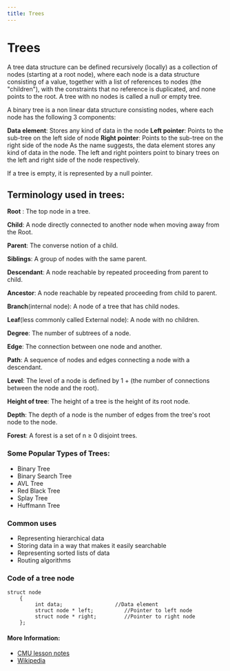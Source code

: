 ```yaml
---
title: Trees
---
```

# Trees

A tree data structure can be defined recursively (locally) as a collection of nodes (starting at a root node), where each node is a data structure consisting of a value, together with a list of references to nodes (the "children"), with the constraints that no reference is duplicated, and none points to the root. A tree with no nodes is called a null or empty tree.

A binary tree is a non linear data structure consisting nodes, where each node has the following 3 components:

**Data element**: Stores any kind of data in the node
**Left pointer**: Points to the sub-tree on the left side of node
**Right pointer**: Points to the sub-tree on the right side of the node
As the name suggests, the data element stores any kind of data in the node.
The left and right pointers point to binary trees on the left and right side of the node respectively.

If a tree is empty, it is represented by a null pointer.

## Terminology used in trees:

**Root** :
The top node in a tree.

**Child**:
A node directly connected to another node when moving away from the Root.

**Parent**:
The converse notion of a child.

**Siblings**:
A group of nodes with the same parent.

**Descendant**:
A node reachable by repeated proceeding from parent to child.

**Ancestor**:
A node reachable by repeated proceeding from child to parent.

**Branch**(internal node):
A node of a tree that has child nodes.

**Leaf**(less commonly called External node):
A node with no children.

**Degree**:
The number of subtrees of a node.

**Edge**:
The connection between one node and another.

**Path**:
A sequence of nodes and edges connecting a node with a descendant.

**Level**:
The level of a node is defined by 1 + (the number of connections between the node and the root). 

**Height of tree**:
The height of a tree is the height of its root node.

**Depth**:
The depth of a node is the number of edges from the tree's root node to the node.

**Forest**:
A forest is a set of n ≥ 0 disjoint trees. 

### Some Popular Types of Trees:

* Binary Tree
* Binary Search Tree
* AVL Tree
* Red Black Tree
* Splay Tree
* Huffmann Tree

### Common uses

* Representing hierarchical data
* Storing data in a way that makes it easily searchable
* Representing sorted lists of data
* Routing algorithms



### Code of a tree node

``` c_cpp
struct node
    {
         int data;                 //Data element
         struct node * left;          //Pointer to left node
         struct node * right;         //Pointer to right node
    };

```
#### More Information:

* [CMU lesson notes](http://www.cs.cmu.edu/~clo/www/CMU/DataStructures/Lessons/lesson4_1.htm)
* [Wikipedia](https://en.wikipedia.org/wiki/Tree_(data_structure))

